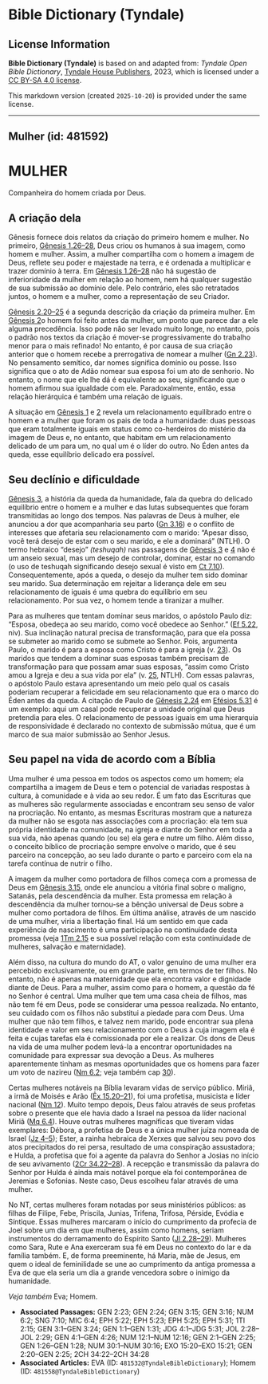 # Bible Dictionary (Tyndale)

## License Information

**Bible Dictionary (Tyndale)** is based on and adapted from: _Tyndale Open Bible Dictionary_, [Tyndale House Publishers](https://tyndaleopenresources.com/), 2023, which is licensed under a [CC BY-SA 4.0 license](https://creativecommons.org/licenses/by-sa/4.0/legalcode.en).

This markdown version (created `2025-10-20`) is provided under the same license.



--------------------------------

## Mulher (id: 481592)

MULHER
======

Companheira do homem criada por Deus.

A criação dela
--------------

Gênesis fornece dois relatos da criação do primeiro homem e mulher. No primeiro, [Gênesis 1\.26–28](https://ref.ly/Gen1:26-Gen1:28), Deus criou os humanos à sua imagem, como homem e mulher. Assim, a mulher compartilha com o homem a imagem de Deus, reflete seu poder e majestade na terra, e é ordenada a multiplicar e trazer domínio à terra. Em [Gênesis 1\.26–28](https://ref.ly/Gen1:26-Gen1:28) não há sugestão de inferioridade da mulher em relação ao homem, nem há qualquer sugestão de sua submissão ao domínio dele. Pelo contrário, eles são retratados juntos, o homem e a mulher, como a representação de seu Criador.

[Gênesis 2\.20–25](https://ref.ly/Gen2:20-Gen2:25) é a segunda descrição da criação da primeira mulher. Em [Gênesis 2](https://ref.ly/Gen2:1-Gen2:25)o homem foi feito antes da mulher, um ponto que parece dar a ele alguma precedência. Isso pode não ser levado muito longe, no entanto, pois o padrão nos textos da criação é mover\-se progressivamente do trabalho menor para o mais refinado! No entanto, é por causa de sua criação anterior que o homem recebe a prerrogativa de nomear a mulher ([Gn 2\.23](https://ref.ly/Gen2:23)). No pensamento semítico, dar nomes significa domínio ou posse. Isso significa que o ato de Adão nomear sua esposa foi um ato de senhorio. No entanto, o nome que ele lhe dá é equivalente ao seu, significando que o homem afirmou sua igualdade com ele. Paradoxalmente, então, essa relação hierárquica é também uma relação de iguais.

A situação em [Gênesis 1](https://ref.ly/Gen1:1-Gen1:31) e [2](https://ref.ly/Gen2:1-Gen2:25) revela um relacionamento equilibrado entre o homem e a mulher que foram os pais de toda a humanidade: duas pessoas que eram totalmente iguais em status como co\-herdeiros do mistério da imagem de Deus e, no entanto, que habitam em um relacionamento delicado de um para um, no qual um é o líder do outro. No Éden antes da queda, esse equilíbrio delicado era possível.

Seu declínio e dificuldade
--------------------------

[Gênesis 3](https://ref.ly/Gen3:1-Gen3:24), a história da queda da humanidade, fala da quebra do delicado equilíbrio entre o homem e a mulher e das lutas subsequentes que foram transmitidas ao longo dos tempos. Nas palavras de Deus à mulher, ele anunciou a dor que acompanharia seu parto ([Gn 3\.16](https://ref.ly/Gen3:16)) e o conflito de interesses que afetaria seu relacionamento com o marido: “Apesar disso, você terá desejo de estar com o seu marido, e ele a dominará” (NTLH). O termo hebraico “desejo” *(*teshuqah*)* nas passagens de [Gênesis 3](https://ref.ly/Gen3:1-Gen3:24) e [4](https://ref.ly/Gen4:1-Gen4:26) não é um anseio sexual, mas um desejo de controlar, dominar, estar no comando (o uso de teshuqah significando desejo sexual é visto em [Ct 7\.10](https://ref.ly/Song7:10)). Consequentemente, após a queda, o desejo da mulher tem sido dominar seu marido. Sua determinação em rejeitar a liderança dele em seu relacionamento de iguais é uma quebra do equilíbrio em seu relacionamento. Por sua vez, o homem tende a tiranizar a mulher.

Para as mulheres que tentam dominar seus maridos, o apóstolo Paulo diz: “Esposa, obedeça ao seu marido, como você obedece ao Senhor.” ([Ef 5\.22](https://ref.ly/Eph5:22), niv). Sua inclinação natural precisa de transformação, para que ela possa se submeter ao marido como se submete ao Senhor. Pois, argumenta Paulo, o marido é para a esposa como Cristo é para a igreja (v. [23](https://ref.ly/Eph5:23)). Os maridos que tendem a dominar suas esposas também precisam de transformação para que possam amar suas esposas, “assim como Cristo amou a Igreja e deu a sua vida por ela” (v. [25](https://ref.ly/Eph5:25), NTLH). Com essas palavras, o apóstolo Paulo estava apresentando um meio pelo qual os casais poderiam recuperar a felicidade em seu relacionamento que era o marco do Éden antes da queda. A citação de Paulo de [Gênesis 2\.24](https://ref.ly/Gen2:24) em [Efésios 5\.31](https://ref.ly/Eph5:31) é um exemplo: aqui um casal pode recuperar a unidade original que Deus pretendia para eles. O relacionamento de pessoas iguais em uma hierarquia de responsividade é declarado no contexto de submissão mútua, que é um marco de sua maior submissão ao Senhor Jesus.

Seu papel na vida de acordo com a Bíblia
----------------------------------------

Uma mulher é uma pessoa em todos os aspectos como um homem; ela compartilha a imagem de Deus e tem o potencial de variadas respostas à cultura, à comunidade e à vida ao seu redor. É um fato das Escrituras que as mulheres são regularmente associadas e encontram seu senso de valor na procriação. No entanto, as mesmas Escrituras mostram que a natureza da mulher não se esgota nas associações com a procriação: ela tem sua própria identidade na comunidade, na igreja e diante do Senhor em toda a sua vida, não apenas quando (ou se) ela gera e nutre um filho. Além disso, o conceito bíblico de procriação sempre envolve o marido, que é seu parceiro na concepção, ao seu lado durante o parto e parceiro com ela na tarefa contínua de nutrir o filho.

A imagem da mulher como portadora de filhos começa com a promessa de Deus em [Gênesis 3\.15](https://ref.ly/Gen3:15), onde ele anunciou a vitória final sobre o maligno, Satanás, pela descendência da mulher. Esta promessa em relação à descendência da mulher tornou\-se a bênção universal de Deus sobre a mulher como portadora de filhos. Em última análise, através de um nascido de uma mulher, viria a libertação final. Há um sentido em que cada experiência de nascimento é uma participação na continuidade desta promessa (veja [1Tm 2\.15](https://ref.ly/1Tim2:15) e sua possível relação com esta continuidade de mulheres, salvação e maternidade).

Além disso, na cultura do mundo do AT, o valor genuíno de uma mulher era percebido exclusivamente, ou em grande parte, em termos de ter filhos. No entanto, não é apenas na maternidade que ela encontra valor e dignidade diante de Deus. Para a mulher, assim como para o homem, a questão da fé no Senhor é central. Uma mulher que tem uma casa cheia de filhos, mas não tem fé em Deus, pode se considerar uma pessoa realizada. No entanto, seu cuidado com os filhos não substitui a piedade para com Deus. Uma mulher que não tem filhos, e talvez nem marido, pode encontrar sua plena identidade e valor em seu relacionamento com o Deus à cuja imagem ela é feita e cujas tarefas ela é comissionada por ele a realizar. Os dons de Deus na vida de uma mulher podem levá\-la a encontrar oportunidades na comunidade para expressar sua devoção a Deus. As mulheres aparentemente tinham as mesmas oportunidades que os homens para fazer um voto de nazireu ([Nm 6\.2](https://ref.ly/Num6:2); veja também cap [30](https://ref.ly/Num30:1-Num30:16)).

Certas mulheres notáveis na Bíblia levaram vidas de serviço público. Miriã, a irmã de Moisés e Arão ([Êx 15\.20–21](https://ref.ly/Exod15:20-Exod15:21)), foi uma profetisa, musicista e líder nacional ([Nm 12](https://ref.ly/Num12:1-Num12:16)). Muito tempo depois, Deus falou através de seus profetas sobre o presente que ele havia dado a Israel na pessoa da líder nacional Miriã ([Mq 6\.4](https://ref.ly/Mic6:4)). Houve outras mulheres magníficas que tiveram vidas exemplares: Débora, a profetisa de Deus e a única mulher juíza nomeada de Israel ([Jz 4–5](https://ref.ly/Judg4:1-Judg5:31)); Ester, a rainha hebraica de Xerxes que salvou seu povo dos atos precipitados do rei persa, resultado de uma conspiração assustadora; e Hulda, a profetisa que foi a agente da palavra do Senhor a Josias no início de seu avivamento ([2Cr 34\.22–28](https://ref.ly/2Chr34:22-2Chr34:28)). A recepção e transmissão da palavra do Senhor por Hulda é ainda mais notável porque ela foi contemporânea de Jeremias e Sofonias. Neste caso, Deus escolheu falar através de uma mulher.

No NT, certas mulheres foram notadas por seus ministérios públicos: as filhas de Filipe, Febe, Priscila, Junias, Trifena, Trifosa, Pérside, Evódia e Síntique. Essas mulheres marcaram o início do cumprimento da profecia de Joel sobre um dia em que mulheres, assim como homens, seriam instrumentos do derramamento do Espírito Santo ([Jl 2\.28–29](https://ref.ly/Joel2:28-Joel2:29)). Mulheres como Sara, Rute e Ana exerceram sua fé em Deus no contexto do lar e da família também. E, de forma preeminente, há Maria, mãe de Jesus, em quem o ideal de feminilidade se une ao cumprimento da antiga promessa a Eva de que ela seria um dia a grande vencedora sobre o inimigo da humanidade.

*Veja também* Eva; Homem.

* **Associated Passages:** GEN 2:23; GEN 2:24; GEN 3:15; GEN 3:16; NUM 6:2; SNG 7:10; MIC 6:4; EPH 5:22; EPH 5:23; EPH 5:25; EPH 5:31; 1TI 2:15; GEN 3:1–GEN 3:24; GEN 1:1–GEN 1:31; JDG 4:1–JDG 5:31; JOL 2:28–JOL 2:29; GEN 4:1–GEN 4:26; NUM 12:1–NUM 12:16; GEN 2:1–GEN 2:25; GEN 1:26–GEN 1:28; NUM 30:1–NUM 30:16; EXO 15:20–EXO 15:21; GEN 2:20–GEN 2:25; 2CH 34:22–2CH 34:28
* **Associated Articles:** EVA (ID: `481532@TyndaleBibleDictionary`); Homem (ID: `481558@TyndaleBibleDictionary`)


